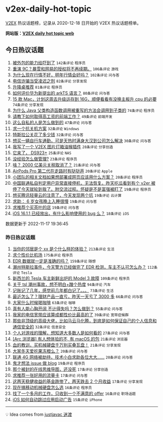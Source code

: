 # v2ex-daily-hot-topic

[V2EX](https://www.v2ex.com/) 热议话题榜，记录从 2020-12-18 日开始的 V2EX 热议话题榜单。

**网站版：[V2EX daily hot topic web](https://boojack.github.io/v2ex-daily-hot-topic-web/)**

## 今日热议话题

<!-- TODAY BEGIN -->

1. [被外包的能力给吓到了](https://www.v2ex.com/t/895875) `142条评论` `程序员`
1. [重演 9C？暴雪和网易的授权将不再续期。](https://www.v2ex.com/t/895884) `106条评论` `游戏`
1. [为什么现在行情不好，明年行情会好吗？](https://www.v2ex.com/t/895868) `102条评论` `问与答`
1. [电信诈骗当受凌迟之刑](https://www.v2ex.com/t/895883) `82条评论` `分享发现`
1. [升降桌推荐](https://www.v2ex.com/t/895826) `81条评论` `程序员`
1. [如何评价华为新提出的 arkTS 语言？](https://www.v2ex.com/t/895887) `80条评论` `问与答`
1. [15 款 Mac，计划这周去升级运存到 16G，顺便看看有没换主板升 cpu 的必要](https://www.v2ex.com/t/895846) `74条评论` `分享发现`
1. [为什么 Java 父类构造函数调用被重写的方法会调用到子类的](https://www.v2ex.com/t/895919) `74条评论` `程序员`
1. [请教下如何取得高工资的前端工作？](https://www.v2ex.com/t/895828) `49条评论` `前端开发`
1. [这么自私的人是怎么做到的](https://www.v2ex.com/t/895864) `47条评论` `问与答`
1. [求一个抗关机方案](https://www.v2ex.com/t/895993) `32条评论` `Windows`
1. [特斯拉公关花了多少钱](https://www.v2ex.com/t/895954) `32条评论` `问与答`
1. [想买一辆自行车通勤，可是天热时满身大汉到公司怎么解决](https://www.v2ex.com/t/895959) `30条评论` `问与答`
1. [我写了一个 V2EX 图片灯箱油猴插件](https://www.v2ex.com/t/895946) `28条评论` `分享创造`
1. [它来了， DS923+](https://www.v2ex.com/t/895891) `25条评论` `NAS`
1. [没经验怎么做管理?](https://www.v2ex.com/t/895929) `23条评论` `程序员`
1. [啥？ 2000 亿美元关税取消了？](https://www.v2ex.com/t/895879) `21条评论` `问与答`
1. [AirPods Pro 第二代在走路时有哒哒声](https://www.v2ex.com/t/896040) `20条评论` `Apple`
1. [小团队的相关文档如果想部署成网页应该用什么方案？](https://www.v2ex.com/t/895898) `20条评论` `程序员`
1. [中国联通私自判定用户异常直接停机，无法恢复。昨天吃瓜看到有个 v2er 被停了今天就轮到我了。附交流过程。怀疑是不是富强被盯了](https://www.v2ex.com/t/896035) `19条评论` `程序员`
1. [想买腾讯轻量云的注意了，今天发现两个坑](https://www.v2ex.com/t/895977) `19条评论` `云计算`
1. [求助： 6 岁女孩晚上入睡很慢](https://www.v2ex.com/t/895881) `19条评论` `问与答`
1. [求推荐个买茶叶的店](https://www.v2ex.com/t/895876) `19条评论` `问与答`
1. [iOS 16.1.1 已经放出，有什么影响使用的 bug 么？](https://www.v2ex.com/t/895923) `18条评论` `iOS`

数据更新于 2022-11-17 19:36:45

<!-- TODAY END -->

### 昨日热议话题

<!-- YESTERDAY BEGIN -->

1. [当你的邻居是个 xx 是个什么样的体验？](https://www.v2ex.com/t/895594) `213条评论` `生活`
1. [求个性价比机场](https://www.v2ex.com/t/895634) `175条评论` `程序员`
1. [EDR 数据就一定是准确的吗？](https://www.v2ex.com/t/895558) `159条评论` `随想`
1. [潮州特斯拉事件，今天警方已经做完了 EDR 检测，车主不认可怎么办？](https://www.v2ex.com/t/895715) `112条评论` `Tesla`
1. [新西兰的 Tesla 车主新鲜出炉的 Model 3 故障](https://www.v2ex.com/t/895638) `109条评论` `程序员`
1. [关于 tsl 潮州事故，想不明白+蹭个热度](https://www.v2ex.com/t/895601) `94条评论` `汽车`
1. [记账记了几年，感觉前几年都白记了。。。](https://www.v2ex.com/t/895613) `73条评论` `生活`
1. [最近怎么了？理财产品一直亏，昨天一天亏了 3000 多](https://www.v2ex.com/t/895604) `66条评论` `问与答`
1. [大家什么时候喝咖啡](https://www.v2ex.com/t/895646) `63条评论` `咖啡`
1. [真有人能心胸开阔 不计得失吗？怎么做到？](https://www.v2ex.com/t/895668) `55条评论` `问与答`
1. [我家的电信宽带应该算成都性价比最高的了](https://www.v2ex.com/t/895757) `39条评论` `宽带症候群`
1. [那些非顶级的高级大佬，比如马云马化腾，到底是如何保证自己的个人信息和通信安全的](https://www.v2ex.com/t/895744) `32条评论` `信息安全`
1. [个人对游戏的理解，想知道大多数人是如何看的](https://www.v2ex.com/t/895741) `27条评论` `问与答`
1. [[Arc 浏览器] 有人想体验的不, 有 macOS 的包](https://www.v2ex.com/t/895718) `21条评论` `浏览器`
1. [血的教训，买机械硬盘千万别买叠瓦盘！](https://www.v2ex.com/t/895678) `21条评论` `分享发现`
1. [大家冬天爱吃果冻橙么？](https://www.v2ex.com/t/895721) `20条评论` `问与答`
1. [联通 4G 网络被劫持，技术小白求助各位大大……](https://www.v2ex.com/t/895578) `20条评论` `问与答`
1. [鬼才想法 issue 做 blog](https://www.v2ex.com/t/895641) `19条评论` `程序员`
1. [那个被封的在线思维导图，还没死](https://www.v2ex.com/t/895645) `17条评论` `分享创造`
1. [求推荐一张好用的流量卡](https://www.v2ex.com/t/895621) `17条评论` `问与答`
1. [这两天稳健收益的基金跌惨了，两天跌去 2 个月收益](https://www.v2ex.com/t/895572) `17条评论` `分享发现`
1. [现在搞移动机械硬盘怎么选](https://www.v2ex.com/t/895806) `16条评论` `程序员`
1. [找了一个多月的工作，只收到一个不满意的 offer](https://www.v2ex.com/t/895777) `16条评论` `职场话题`
1. [iOS 如何自动跳过应用启动广告](https://www.v2ex.com/t/895566) `15条评论` `iPhone`

<!-- YESTERDAY END -->

---

💡 Idea comes from [justjavac 迷渡](https://github.com/justjavac/)
